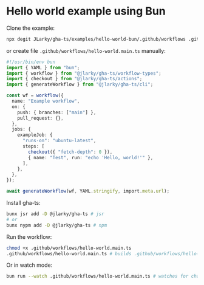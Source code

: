 # Hello world example using Bun

Clone the example:

```bash
npx degit JLarky/gha-ts/examples/hello-world-bun/.github/workflows .github/workflows
```

or create file `.github/workflows/hello-world.main.ts` manually:

```ts
#!/usr/bin/env bun
import { YAML } from "bun";
import { workflow } from "@jlarky/gha-ts/workflow-types";
import { checkout } from "@jlarky/gha-ts/actions";
import { generateWorkflow } from "@jlarky/gha-ts/cli";

const wf = workflow({
  name: "Example workflow",
  on: {
    push: { branches: ["main"] },
    pull_request: {},
  },
  jobs: {
    exampleJob: {
      "runs-on": "ubuntu-latest",
      steps: [
        checkout({ "fetch-depth": 0 }),
        { name: "Test", run: "echo 'Hello, world!'" },
      ],
    },
  },
});

await generateWorkflow(wf, YAML.stringify, import.meta.url);
```

Install gha-ts:

```bash
bunx jsr add -D @jlarky/gha-ts # jsr
# or
bunx nypm add -D @jlarky/gha-ts # npm
```

Run the workflow:

```bash
chmod +x .github/workflows/hello-world.main.ts
.github/workflows/hello-world.main.ts # builds .github/workflows/hello-world.generated.yml
```

Or in watch mode:

```bash
bun run --watch .github/workflows/hello-world.main.ts # watches for changes and rebuilds the workflow
```
